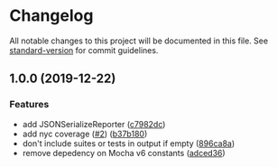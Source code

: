 # Changelog

All notable changes to this project will be documented in this file. See [standard-version](https://github.com/conventional-changelog/standard-version) for commit guidelines.

## 1.0.0 (2019-12-22)


### Features

* add JSONSerializeReporter ([c7982dc](https://github.com/plasticrake/mocha-json-serialize-reporter/commit/c7982dc44860f12076c603b47f551e44774b98db))
* add nyc coverage ([#2](https://github.com/plasticrake/mocha-json-serialize-reporter/issues/2)) ([b37b180](https://github.com/plasticrake/mocha-json-serialize-reporter/commit/b37b1808ebbce91cb1d77b46a3b1938833878208))
* don't include suites or tests in output if empty ([896ca8a](https://github.com/plasticrake/mocha-json-serialize-reporter/commit/896ca8afe82a794c12fc86017a1b747a61d7858a))
* remove depedency on Mocha v6 constants ([adced36](https://github.com/plasticrake/mocha-json-serialize-reporter/commit/adced36b274cea17a38c0614314a2565c0a6e83e))
